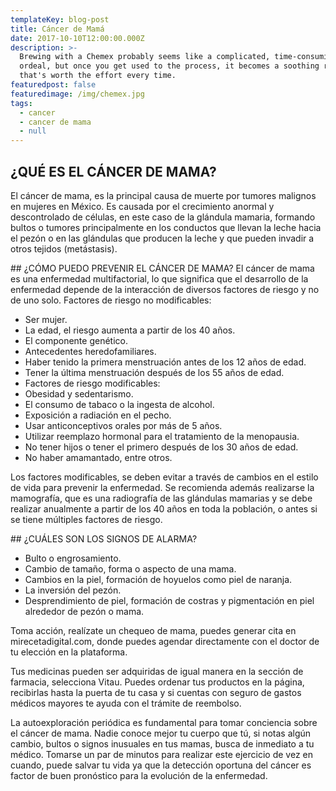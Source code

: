 ```yaml
---
templateKey: blog-post
title: Cáncer de Mamá
date: 2017-10-10T12:00:00.000Z
description: >-
  Brewing with a Chemex probably seems like a complicated, time-consuming
  ordeal, but once you get used to the process, it becomes a soothing ritual
  that's worth the effort every time.
featuredpost: false
featuredimage: /img/chemex.jpg
tags:
  - cancer
  - cancer de mama
  - null
---
```

## ¿QUÉ ES EL CÁNCER DE MAMA?

El cáncer de mama, es la principal causa de muerte por tumores malignos en mujeres en México. Es causada por el crecimiento anormal y descontrolado de células, en este caso de la glándula mamaria, formando bultos o tumores principalmente en los conductos que llevan la leche hacia el pezón o en las glándulas que producen la leche y que pueden invadir a otros tejidos (metástasis). 

\## ¿CÓMO PUEDO PREVENIR EL CÁNCER DE MAMA?
El cáncer de mama es una enfermedad multifactorial, lo que significa que el desarrollo de la enfermedad depende de la interacción de diversos factores de riesgo y no de uno solo.
Factores de riesgo no modificables:

* Ser mujer.
* La edad, el riesgo aumenta a partir de los 40 años.
* El componente genético.
* Antecedentes heredofamiliares.
* Haber tenido la primera menstruación antes de los 12 años de edad.
* Tener la última menstruación después de los 55 años de edad.
* Factores de riesgo modificables:
* Obesidad y sedentarismo.
* El consumo de tabaco o la ingesta de alcohol.
* Exposición a radiación en el pecho.
* Usar anticonceptivos orales por más de 5 años.
* Utilizar reemplazo hormonal para el tratamiento de la menopausia.
* No tener hijos o tener el primero después de los 30 años de edad.
* No haber amamantado, entre otros.

Los factores modificables, se deben evitar a través de cambios en el estilo de vida para prevenir la enfermedad. Se recomienda además realizarse la mamografía, que es una radiografía de las glándulas mamarias y se debe realizar anualmente a partir de los 40 años en toda la población, o antes si se tiene múltiples factores de riesgo.

\## ¿CUÁLES SON LOS SIGNOS DE ALARMA?

* Bulto o engrosamiento.
* Cambio de tamaño, forma o aspecto de una mama.
* Cambios en la piel, formación de hoyuelos como piel de naranja.
* La inversión del pezón.
* Desprendimiento de piel, formación de costras y pigmentación en piel alrededor de pezón o mama.

Toma acción, realízate un chequeo de mama, puedes generar cita en mirecetadigital.com, donde puedes agendar directamente con el doctor de tu elección en la plataforma. 

Tus medicinas pueden ser adquiridas de igual manera en la sección de farmacia, selecciona Vitau. Puedes ordenar tus productos en la página, recibirlas hasta la puerta de tu casa y si cuentas con seguro de gastos médicos mayores te ayuda con el trámite de reembolso. 

La autoexploración periódica es fundamental para tomar conciencia sobre el cáncer de mama. Nadie conoce mejor tu cuerpo que tú, si notas algún cambio, bultos o signos inusuales en tus mamas, busca de inmediato a tu médico. Tomarse un par de minutos para realizar este ejercicio de vez en cuando, puede salvar tu vida ya que la detección oportuna del cáncer es factor de buen pronóstico para la evolución de la enfermedad.
